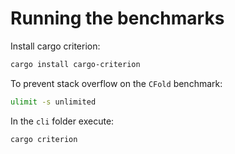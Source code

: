 
# Running the benchmarks

Install cargo criterion:

```bash
cargo install cargo-criterion
```

To prevent stack overflow on the `CFold` benchmark:

```bash
ulimit -s unlimited
```

In the `cli` folder execute:

```bash
cargo criterion
```
